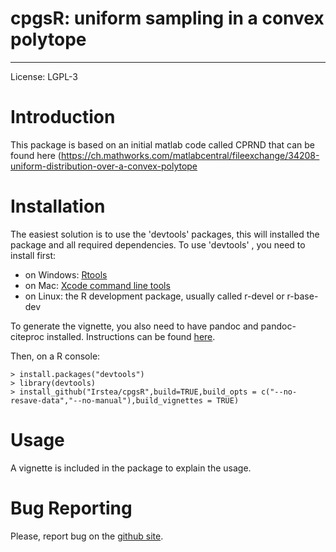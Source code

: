 cpgsR: uniform sampling in a convex polytope
==================================================
---
License: LGPL-3

# Introduction #
This package is based on an initial matlab code called CPRND that can be found here
(https://ch.mathworks.com/matlabcentral/fileexchange/34208-uniform-distribution-over-a-convex-polytope

# Installation #
The easiest solution is to use the 'devtools' packages, this will installed the package and all required dependencies. To use 'devtools' , you need to install first:
* on Windows: [Rtools](http://cran.r-project.org/bin/windows/Rtools/)  
* on Mac: [Xcode command line tools](https://developer.apple.com/downloads)  
* on Linux: the R development package, usually called r-devel or r-base-dev  
  
To generate the vignette, you also need to have pandoc and pandoc-citeproc installed. Instructions can be found [here](https://pandoc.org/installing.html).    
  
Then, on a R console:

    > install.packages("devtools")
    > library(devtools)
    > install_github("Irstea/cpgsR",build=TRUE,build_opts = c("--no-resave-data","--no-manual"),build_vignettes = TRUE)

# Usage #
A vignette is included in the package to explain the usage.  

# Bug Reporting #
Please, report bug on the [github site](https://github.com/Irstea/cpgsR/issues).
